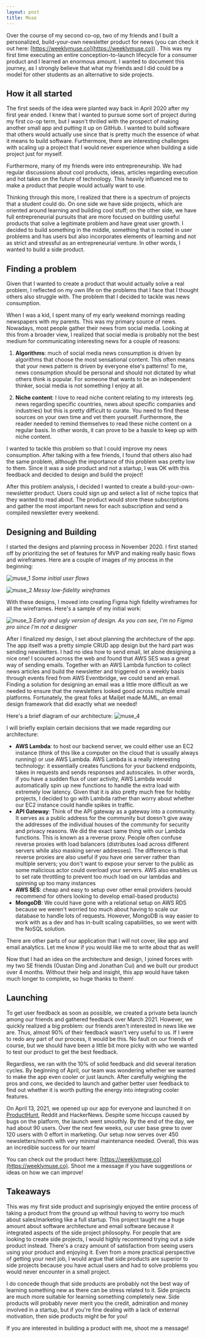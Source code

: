 ```yaml
---
layout: post
title: Muse
---
```


Over the course of my second co-op, two of my friends and I built a personalized, build-your-own newsletter product for news (you can check it out here: [https://weeklymuse.co](https://weeklymuse.co)) . This was my first time executing an entire conception-to-launch lifecycle for a consumer product and I learned an enormous amount. I wanted to document this journey, as I strongly believe that what my friends and I did could be a model for other students as an alternative to side projects.

## How it all started

The first seeds of the idea were planted way back in April 2020 after my first year ended. I knew that I wanted to pursue some sort of project during my first co-op term, but I wasn't thrilled with the prospect of making another small app and putting it up on GitHub. I wanted to build software that others would actually use since that is pretty much the essence of what it means to build software. Furthermore, there are interesting challenges with scaling up a project that I would never experience when building a side project just for myself.

Furthermore, many of my friends were into entrepreneurship. We had regular discussions about cool products, ideas, articles regarding execution and hot takes on the future of technology. This heavily influenced me to make a product that people would actually want to use.

Thinking through this more, I realized that there is a spectrum of projects that a student could do. On one side we have side projects, which are oriented around learning and building  cool stuff; on the other side, we have full entrepreneurial pursuits that are more focused on building useful products that solve a legitimate problem and have great user growth. I decided to build something in the middle, something that is rooted in user problems and has users but also incorporates elements of learning and not as strict and stressful as an entrepreneurial venture. In other words, I wanted to build a side product. 

## Finding a problem
Given that I wanted to create a product that would actually solve a real problem, I reflected on my own life on the problems that I face that I thought others also struggle with. The problem that I decided to tackle was news consumption.

When I was a kid, I spent many of my early weekend mornings reading newspapers with my parents. This was my primary source of news. Nowadays, most people gather their news from social media. Looking at this from a broader view, I realized that social media is probably not the best medium for communicating interesting news for a couple of reasons:

1. **Algorithms**: much of social media news consumption is driven by algorithms that choose the most sensational content. This often means that your news pattern is driven by everyone else's patterns! To me, news consumption should be personal and should not dictated by what others think is popular. For someone that wants to be an independent thinker, social media is not something I enjoy at all.

2. **Niche content**: I love to read niche content relating to my interests (eg. news regarding specific countries, news about specific companies and industries) but this is pretty difficult to curate. You need to find these sources on your own time and vet them yourself. Furthermore, the reader needed to remind themselves to read these niche content on a regular basis. In other words, it can prove to be a hassle to keep up with niche content.

I wanted to tackle this problem so that I could improve my news consumption. After talking with a few friends, I found that others also had the same problem, although the importance of this problem was pretty low to them. Since it was a side product and not a startup, I was OK with this feedback and decided to design and build the project!

After this problem analysis, I decided I wanted to create a build-your-own-newsletter product. Users could sign up and select a list of niche topics that they wanted to read about. The product would store these subscriptions and gather the most important news for each subscription and send a compiled newsletter every weekend.

## Designing and Building
I started the designs and planning process in November 2020. I first started off by prioritizing the set of features for MVP and making really basic flows and wireframes. Here are a couple of images of my process in the beginning:

![muse_1](https://aaronabraham311.github.io/public/img/muse_1.png)
*Some initial user flows*

![muse_2](https://aaronabraham311.github.io/public/img/muse_2.png)
*Messy low-fidelity wireframes*


With these designs, I moved into creating Figma high fidelity wireframes for all the wireframes. Here's a sample of my initial work: 

![muse_3](https://aaronabraham311.github.io/public/img/muse_3.png)
*Early and ugly version of design. As you can see, I'm no Figma pro since I'm not a designer*

After I finalized my design, I set about planning the architecture of the app. The app itself was a pretty simple CRUD app design but the hard part was sending newsletters. I had no idea how to send email, let alone designing a nice one! I scoured across the web and found that AWS SES was a great way of sending emails. Together with an AWS Lambda function to collect news articles and build the newsletter and triggered on a weekly basis through events fired from AWS Eventbridge, we could send an email. Finding a solution for designing an email was a little more difficult as we needed to ensure that the newsletters looked good across multiple email platforms. Fortunately, the great folks at Mailjet made MJML, an email design framework that did exactly what we needed!

Here's a brief diagram of our architecture:
![muse_4](https://aaronabraham311.github.io/public/img/muse_4.png)

I will briefly explain certain decisions that we made regarding our architecture:
- **AWS Lambda**: to host our backend server, we could either use an EC2 instance (think of this like a computer on the cloud that is usually always running) or use AWS Lambda. AWS Lambda is a really interesting technology: it essentially creates functions for your backend endpoints, takes in requests and sends responses and autoscales. In other words, if you have a sudden flux of user activity, AWS Lambda would automatically spin up new functions to handle the extra load with extremely low latency. Given that it is also pretty much free for hobby projects, I decided to go with Lambda rather than worry about whether our EC2 instance could handle spikes in traffic.
- **API Gateway**: Think of the API gateway as a gateway into a community. It serves as a public address for the community but doesn't give away the addresses of the individual houses of the community for security and privacy reasons. We did the exact same thing with our Lambda functions. This is known as a reverse proxy. People often confuse reverse proxies with load balancers (distributes load across different servers while also masking server addresses). The difference is that reverse proxies are also useful if you have one server rather than multiple servers; you don't want to expose your server to the public as some malicious actor could overload your servers. AWS also enables us to set rate throttling to prevent too much load on our lambdas and spinning up too many instances
- **AWS SES**: cheap and easy to setup over other email providers (would recommend for others looking to develop email-based products)
- **MongoDB**: We could have gone with a relational setup on AWS RDS because we weren't worried too much about having to scale our database to handle lots of requests. However, MongoDB is way easier to work with as a dev and has in-built scaling capabilities, so we went with the NoSQL solution.

There are other parts of our application that I will not cover, like app and email analytics. Let me know if you would like me to write about that as well!

Now that I had an idea on the architecture and design, I joined forces with my two SE friends (Oustan Ding and Jonathan Cui) and we built our product over 4 months. Without their help and insight, this app would have taken much longer to complete, so huge thanks to them!

## Launching
To get user feedback as soon as possible, we created a private beta launch among our friends and gathered feedback over March 2021. However, we quickly realized a big problem: our friends aren't interested in news like we are. Thus, almost 90% of their feedback wasn't very useful to us. If I were to redo any part of our process, it would be this. No fault on our friends of course, but we should have been a little bit more picky with who we wanted to test our product to get the best feedback. 

Regardless, we ran with the 10% of solid feedback and did several iteration cycles. By beginning of April, our team was wondering whether we wanted to make the app even cooler or just launch. After carefully weighing the pros and cons, we decided to launch and gather better user feedback to find out whether it is worth putting the energy into integrating cooler features.

On April 13, 2021, we opened up our app for everyone and launched it on [ProductHunt](https://www.producthunt.com/posts/muse-b0d3445e-a0b9-466f-a8ac-0cfeedd9fcaf), Reddit and HackerNews. Despite some hiccups caused by bugs on the platform, the launch went smoothly. By the end of the day, we had about 90 users. Over the next few weeks, our user base grew to over 120 users with 0 effort in marketing. Our setup now serves over 450 newsletters/month with very minimal maintenance needed. Overall, this was an incredible success for our team!

You can check out the product here: [https://weeklymuse.co](https://weeklymuse.co). Shoot me a message if you have suggestions or ideas on how we can improve!

## Takeaways
This was my first side product and suprisingly enjoyed the entire process of taking a product from the ground up without having to worry too much about sales/marketing like a full startup. This project taught me a huge amount about software architecture and email software because it integrated aspects of the side project philosophy. For people that are looking to create side projects, I would highly recommend trying out a side product instead. There's a crazy amount of satisfaction from seeing users using your product and enjoying it. Even from a more practical perspective of getting your next job, I would argue that side products are superior to side projects because you have actual users and had to solve problems you would never encounter in a small project. 

I do concede though that side products are probably not the best way of learning something new as there can be stress related to it. Side projects are much more suitable for learning something completely new. Side products will probably never merit you the credit, admiration and money involved in a startup, but if you're fine dealing with a lack of external motivation, then side products might be for you!

If you are interested in building a product with me, shoot me a message!